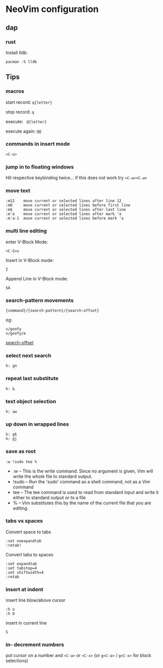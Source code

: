 # NeoVim configuration

## dap

### rust

Install lldb:

    pacman -S lldb

## Tips

### macros

start record: `q{letter}` 

stop  record: `q` 

execute: ` @{letter}` 

execute again: `@@` 

### commands in insert mode

    <C-o>

### jump in to floating windows

Hit respective keybinding twice... if this does not work try `<C-w><C-w>`

### move text

    :m12    move current or selected lines after line 12
    :m0     move current or selected lines before first line
    :m$     move current or selected lines after last line
    :m'a    move current or selected lines after mark 'a
    :m'a-1  move current or selected lines before mark 'a

### multi line editing

enter V-Block Mode:

    <C-S>v 

Insert in V-Block mode:

    I

Append Line in V-Block mode:

    $A

### search-pattern movements

    {command}/{search-pattern}/{search-offset}

eg:

    v/goofy
    v/goofy/e

[search-offset](https://vimhelp.org/pattern.txt.html#search-offset)


### select next search

    h: gn

### repeat last substitute

    h: &

### text object selection

    h: aw

### up down in wrapped lines

    h: gk
    h: gj

### save as root

    :w !sudo tee %

- :w – This is the write command. Since no argument is given, Vim will write the whole file to standard output.
- !sudo – Run the 'sudo' command as a shell command, not as a Vim command
- tee – The tee command is used to read from standard input and write it either to standard output or to a file
- % – Vim substitutes this by the name of the current file that you are editing.

### tabs vs spaces

Convert space to tabs

    :set noexpandtab
    :retab!

Convert tabs to spaces

    :set expandtab
    :set tabstop=4
    :set shiftwidth=4
    :retab

### insert at indent

insert line blow/above cursor

    :h o
    :h O

insert in current line

    S

### in- decrement numbers

put cursor on a number and `<C-a>` or `<C-x>` (or `g<C-a>` / `g<C-x>` for block selections)

